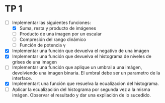 # TP 1
- [ ] Implementar las siguientes funciones:
	- [x] Suma, resta y producto de imágenes
	- [ ] Producto de una imagen por un escalar
	- [ ] Compresión del rango dinámico
	- [ ] Función de potencia γ
- [x] Implementar una función que devuelva el negativo de una imágen
- [x] Implementar una función que devuelva el histograma de niveles de grises de una imagen
- [ ] Implementar una función que aplique un umbral a una imágen, devolviendo una imagen binaria. El umbral debe ser un parametro de la interface.
- [x] Implementart una función que resuelva la ecualizacion del histograma.
- [ ] Aplicar la ecualización del histograma por segunda vez a la misma imágen. Observar el resultado y dar una expliación de lo sucedido.
